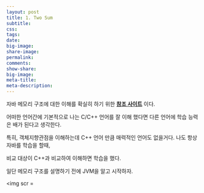 ```yaml
---
layout: post
title: 1. Two Sum
subtitle:
css:
tags:
date:
big-image:
share-image:
permalink:
comments:
show-share:
big-image:
meta-title:
meta-description:
---
```



자바 메모리 구조에 대한 이해를 확실히 하기 위한 **[참조 사이트](http://stophyun.tistory.com/37)** 이다.

어떠한 언어간에 기본적으로 나는 C/C++ 언어를 잘 이해 했다면 다른 언어에 학습 능력은 배가 된다고 생각한다. 

특히, 객체지향관점을 이해하는데 C++ 언어 만큼 매력적인 언어도 없을거다. 나도 항상 자바를 학습을 할때, 

비교 대상이 C++과 비교하여 이해하면 학습을 했다.

일단 메모리 구조를 설명하기 전에 JVM을 알고 시작하자.

<img scr = 
